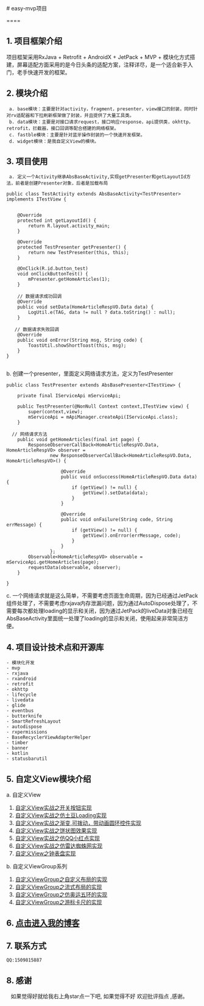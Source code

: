 ﻿﻿﻿﻿# easy-mvp项目

====
## 1. 项目框架介绍

项目框架采用RxJava + Retrofit + AndroidX + JetPack + MVP + 模块化方式搭建，屏幕适配方面采用的是今日头条的适配方案，注释详尽，是一个适合新手入门，老手快速开发的框架。

## 2. 模块介绍
     a. base模块：主要是针对activity，fragment，presenter，view接口的封装，同时针对rv适配器和下拉刷新框架做了封装，并且提供了大量工具类。
     b. data模块：主要是对接口请求request，接口响应response，api提供类，okhttp，retrofit，拦截器，接口回调等配合搭建的网络框架。
     c. fastble模块：主要是针对蓝牙操作封装的一个快速开发框架。
     d. widget模块：是我自定义View的模块。

## 3. 项目使用
     a. 定义一个Activity继承AbsBaseActivity,实现getPresenter和getLayoutId方法，前者是创建Presenter对象，后者是加载布局
```
public class TestActivity extends AbsBaseActivity<TestPresenter> implements ITestView {


    @Override
    protected int getLayoutId() {
        return R.layout.activity_main;
    }

    @Override
    protected TestPresenter getPresenter() {
        return new TestPresenter(this, this);
    }

    @OnClick(R.id.button_test)
    void onClickButtonTest() {
        mPresenter.getHomeArticles(1);
    }

    // 数据请求成功回调
    @Override
    public void setData(HomeArticleRespVO.Data data) {
        LogUtil.e(TAG, data != null ? data.toString() : null);
    }

   // 数据请求失败回调
    @Override
    public void onError(String msg, String code) {
        ToastUtil.showShortToast(this, msg);
    }
}


```
  b. 创建一个presenter，里面定义网络请求方法，定义为TestPresenter

```
public class TestPresenter extends AbsBasePresenter<ITestView> {

    private final IServiceApi mServiceApi;

    public TestPresenter(@NonNull Context context,ITestView view) {
        super(context,view);
        mServiceApi = mApiManager.createApi(IServiceApi.class);
    }

  // 网络请求方法
    public void getHomeArticles(final int page) {
        ResponseObserverCallBack<HomeArticleRespVO.Data, HomeArticleRespVO> observer =
                new ResponseObserverCallBack<HomeArticleRespVO.Data, HomeArticleRespVO>() {

                    @Override
                    public void onSuccess(HomeArticleRespVO.Data data) {
                        if (getView() != null) {
                            getView().setData(data);
                        }
                    }

                    @Override
                    public void onFailure(String code, String errMessage) {
                        if (getView() != null) {
                            getView().onError(errMessage, code);
                        }
                    }
                };
        Observable<HomeArticleRespVO> observable = mServiceApi.getHomeArticles(page);
        requestData(observable, observer);
    }

}

```

c.  一个网络请求就是这么简单，不需要考虑页面生命周期，因为已经通过JetPack组件处理了，不需要考虑rxjava内存泄漏问题，因为通过AutoDispose处理了，不需要每次都处理loading的显示和关闭，因为通过JetPack的liveData对象已经在AbsBaseActivity里面统一处理了loading的显示和关闭，使用起来非常简洁方便。


## 4. 项目设计技术点和开源库
```
- 模块化开发
- mvp
- rxjava
- rxandroid
- retrofit
- okhttp
- lifecycle
- livedata
- glide
- eventbus
- butterknife
- SmartRefreshLayout
- autodispose
- rxpermissions
- BaseRecyclerViewAdapterHelper   
- timber
- banner
- kotlin
- statusbarutil

```

## 5. 自定义View模块介绍

  a. 自定义View

  1. [自定义View实战之开关按钮实现](https://blog.csdn.net/rjgcszlc/article/details/80977898)
  2. [自定义View实战之仿土豆Loading实现](https://blog.csdn.net/rjgcszlc/article/details/80978184)
  3. [自定义View实战之渐变,可拨动，带动画圆环控件实现](https://blog.csdn.net/rjgcszlc/article/details/80991937)
  4. [自定义View实战之饼状图效果实现](https://blog.csdn.net/rjgcszlc/article/details/80992243)
  5. [自定义View实战之仿QQ小红点实现](https://blog.csdn.net/rjgcszlc/article/details/80992634)
  6. [自定义View实战之仿雷达蜘蛛网实现](https://blog.csdn.net/rjgcszlc/article/details/80992909)
  7. [自定义View之钟表盘实现](https://blog.csdn.net/rjgcszlc/article/details/80993684)

b. 自定义ViewGroup系列

  1. [自定义ViewGroup之自定义布局的实现](https://blog.csdn.net/rjgcszlc/article/details/81007284)
  2. [自定义ViewGroup之流式布局的实现](https://blog.csdn.net/rjgcszlc/article/details/81007638)
  3. [自定义ViewGroup之仿奥运五环的实现](https://blog.csdn.net/rjgcszlc/article/details/81007940)
  4. [自定义ViewGroup之游标卡尺的实现](https://blog.csdn.net/rjgcszlc/article/details/81008461)

## 6. [点击进入我的博客](http://blog.csdn.net/rjgcszlc "尽人事看天意")

## 7. 联系方式

    QQ:1509815887

## 8. 感谢

    如果觉得好就给我右上角star点一下吧, 如果觉得不好 欢迎批评指点 ,感谢。








